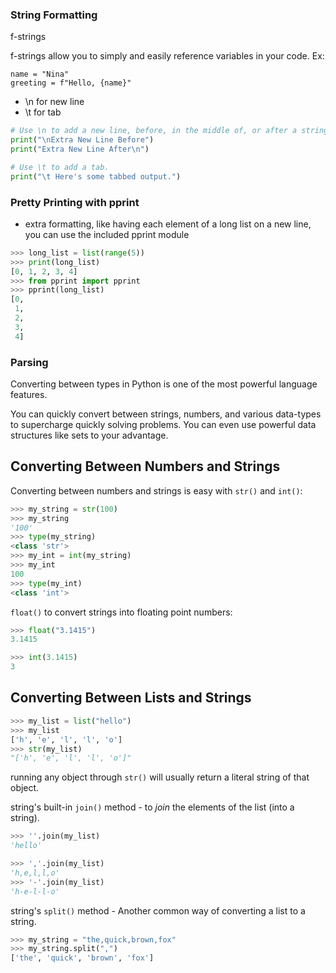 ### String Formatting

f-strings

f-strings allow you to simply and easily reference variables in your code.
Ex:
```
name = "Nina"
greeting = f"Hello, {name}"
```

- \n for new line
- \t for tab

```py
# Use \n to add a new line, before, in the middle of, or after a string.
print("\nExtra New Line Before")
print("Extra New Line After\n")

# Use \t to add a tab.
print("\t Here's some tabbed output.")
```

### Pretty Printing with pprint

- extra formatting, like having each element of a long list on a new line, you can use the included pprint module 
```py
>>> long_list = list(range(5))
>>> print(long_list)
[0, 1, 2, 3, 4]
>>> from pprint import pprint
>>> pprint(long_list)
[0,
 1,
 2,
 3,
 4]
```

### Parsing

Converting between types in Python is one of the most powerful language features.

You can quickly convert between strings, numbers, and various data-types to supercharge quickly solving problems.
You can even use powerful data structures like sets to your advantage.

## Converting Between Numbers and Strings

Converting between numbers and strings is easy with `str()` and `int()`:

```python
>>> my_string = str(100)
>>> my_string
'100'
>>> type(my_string)
<class 'str'>
>>> my_int = int(my_string)
>>> my_int
100
>>> type(my_int)
<class 'int'>
```

`float()` to convert strings into floating point numbers:

```python
>>> float("3.1415")
3.1415
```

```python
>>> int(3.1415)
3
```

## Converting Between Lists and Strings

```python
>>> my_list = list("hello")
>>> my_list
['h', 'e', 'l', 'l', 'o']
>>> str(my_list)
"['h', 'e', 'l', 'l', 'o']"
```
running any object through `str()` will usually return a literal string of that object.

string's built-in `join()` method - to *join* the elements of the list (into a string). 

```python
>>> ''.join(my_list)
'hello'

>>> ','.join(my_list)
'h,e,l,l,o'
>>> '-'.join(my_list)
'h-e-l-l-o'
```

string's `split()` method - Another common way of converting a list to a string.

```python
>>> my_string = "the,quick,brown,fox"
>>> my_string.split(",")
['the', 'quick', 'brown', 'fox']
```

